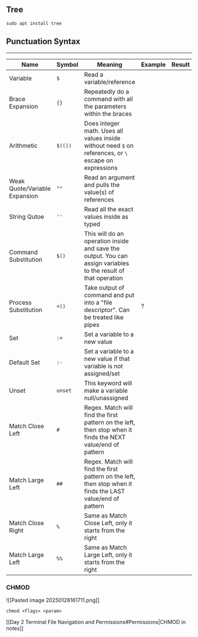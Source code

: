 ## Tree

```
sudo apt install tree
```

## Punctuation Syntax

---

| Name                          | Symbol  | Meaning                                                                                                         | Example | Result |
| ----------------------------- | ------- | --------------------------------------------------------------------------------------------------------------- | ------- | ------ |
| Variable                      | `$`     | Read a variable/reference                                                                                       |         |        |
| Brace Expansion               | `{}`    | Repeatedly do a command with all the parameters within the braces                                               |         |        |
| Arithmetic                    | `$(())` | Does integer math. Uses all values inside without need `$` on references, or `\` escape on expressions          |         |        |
| Weak Quote/Variable Expansion | `""`    | Read an argument and pulls the value(s) of references                                                           |         |        |
| String Qutoe                  | `''`    | Read all the exact values inside as typed                                                                       |         |        |
| Command Substitution          | `$()`   | This will do an operation inside and save the output. You can assign  variables to the result of that operation |         |        |
| Process Substitution          | `<()`   | Take output of command and put into a "file descriptor". Can be treated like pipes                              | ?       |        |
| Set                           | `:=`    | Set a variable to a new value                                                                                   |         |        |
| Default Set                   | `:-`    | Set a variable to a new value if that variable is not assigned/set                                              |         |        |
| Unset                         | `unset` | This keyword will make a variable null/unassigned                                                               |         |        |
| Match Close Left              | `#`     | Regex. Match will find the first pattern on the left, then stop when it finds the NEXT value/end of pattern     |         |        |
| Match Large Left              | `##`    | Regex. Match will find the first pattern on the left, then stop when it finds the LAST value/end of pattern     |         |        |
| Match Close Right             | `%`     | Same as Match Close Left, only it starts from the right                                                         |         |        |
| Match Large Left              | `%%`    | Same as Match Large Left, only it starts from the right                                                         |         |        |
### CHMOD

![[Pasted image 20250128161711.png]]

```
chmod <flags> <param>
```

[[Day 2 Terminal File Navigation and Permissions#Permissions|CHMOD in notes]]
